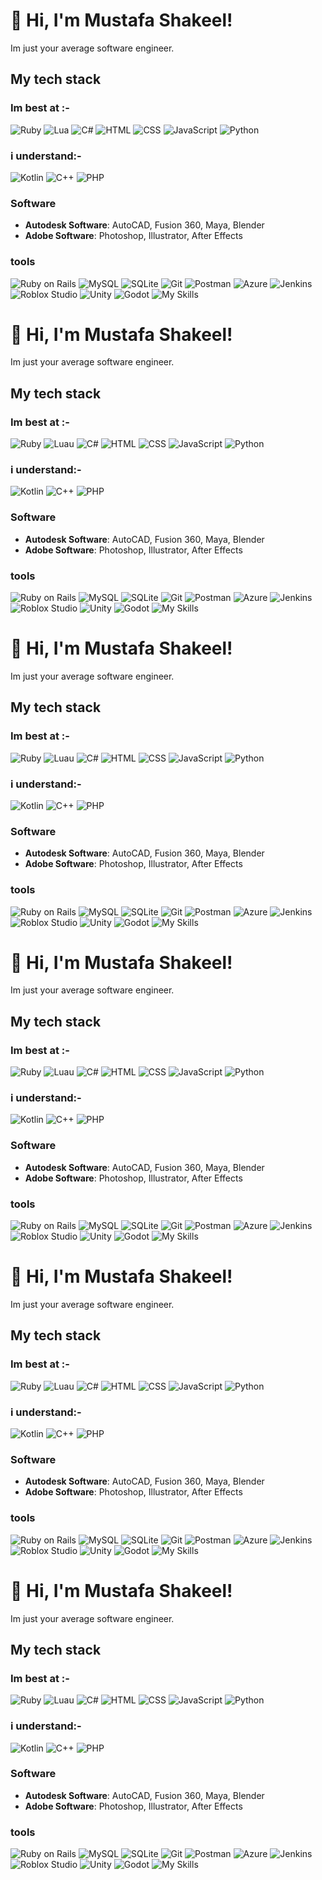 # 👋 Hi, I'm Mustafa Shakeel!

Im just your average software engineer.

## My tech stack
### Im best at :-

![Ruby](https://skillicons.dev/icons?i=ruby)
![Lua](https://skillicons.dev/icons?i=lua) 
![C#](https://skillicons.dev/icons?i=cs)
![HTML](https://skillicons.dev/icons?i=html) 
![CSS](https://skillicons.dev/icons?i=css) 
![JavaScript](https://skillicons.dev/icons?i=javascript) 
![Python](https://skillicons.dev/icons?i=python) 

### i understand:-

![Kotlin](https://skillicons.dev/icons?i=kotlin) 
![C++](https://skillicons.dev/icons?i=cpp)
![PHP](https://skillicons.dev/icons?i=php) 
### Software
- **Autodesk Software**: AutoCAD, Fusion 360, Maya, Blender
- **Adobe Software**: Photoshop, Illustrator, After Effects

### tools
![Ruby on Rails](https://skillicons.dev/icons?i=rails)
![MySQL](https://skillicons.dev/icons?i=mysql)
![SQLite](https://skillicons.dev/icons?i=sqlite)
![Git](https://skillicons.dev/icons?i=git)
![Postman](https://skillicons.dev/icons?i=postman)
![Azure](https://skillicons.dev/icons?i=azure)
![Jenkins](https://skillicons.dev/icons?i=jenkins)
![Roblox Studio](https://skillicons.dev/icons?i=robloxstudio)
![Unity](https://skillicons.dev/icons?i=unity)
![Godot](https://skillicons.dev/icons?i=godot)
![My Skills](https://skillicons.dev/icons?i=gtk,electron,tauri,androidstudio,vscode,dotnet)



# 👋 Hi, I'm Mustafa Shakeel!

Im just your average software engineer.

## My tech stack
### Im best at :-

![Ruby](https://skillicons.dev/icons?i=ruby)
![Luau](https://skillicons.dev/icons?i=luau) 
![C#](https://skillicons.dev/icons?i=cs)
![HTML](https://skillicons.dev/icons?i=html) 
![CSS](https://skillicons.dev/icons?i=css) 
![JavaScript](https://skillicons.dev/icons?i=javascript) 
![Python](https://skillicons.dev/icons?i=python) 

### i understand:-

![Kotlin](https://skillicons.dev/icons?i=kotlin) 
![C++](https://skillicons.dev/icons?i=cpp)
![PHP](https://skillicons.dev/icons?i=php) 
### Software
- **Autodesk Software**: AutoCAD, Fusion 360, Maya, Blender
- **Adobe Software**: Photoshop, Illustrator, After Effects

### tools
![Ruby on Rails](https://skillicons.dev/icons?i=rails)
![MySQL](https://skillicons.dev/icons?i=mysql)
![SQLite](https://skillicons.dev/icons?i=sqlite)
![Git](https://skillicons.dev/icons?i=git)
![Postman](https://skillicons.dev/icons?i=postman)
![Azure](https://skillicons.dev/icons?i=azure)
![Jenkins](https://skillicons.dev/icons?i=jenkins)
![Roblox Studio](https://skillicons.dev/icons?i=robloxstudio)
![Unity](https://skillicons.dev/icons?i=unity)
![Godot](https://skillicons.dev/icons?i=godot)
![My Skills](https://skillicons.dev/icons?i=gtk,electron,tauri,androidstudio,vscode,dotnet)



# 👋 Hi, I'm Mustafa Shakeel!

Im just your average software engineer.

## My tech stack
### Im best at :-

![Ruby](https://skillicons.dev/icons?i=ruby)
![Luau](https://skillicons.dev/icons?i=luau) 
![C#](https://skillicons.dev/icons?i=cs)
![HTML](https://skillicons.dev/icons?i=html) 
![CSS](https://skillicons.dev/icons?i=css) 
![JavaScript](https://skillicons.dev/icons?i=javascript) 
![Python](https://skillicons.dev/icons?i=python) 

### i understand:-

![Kotlin](https://skillicons.dev/icons?i=kotlin) 
![C++](https://skillicons.dev/icons?i=cpp)
![PHP](https://skillicons.dev/icons?i=php) 
### Software
- **Autodesk Software**: AutoCAD, Fusion 360, Maya, Blender
- **Adobe Software**: Photoshop, Illustrator, After Effects

### tools
![Ruby on Rails](https://skillicons.dev/icons?i=rails)
![MySQL](https://skillicons.dev/icons?i=mysql)
![SQLite](https://skillicons.dev/icons?i=sqlite)
![Git](https://skillicons.dev/icons?i=git)
![Postman](https://skillicons.dev/icons?i=postman)
![Azure](https://skillicons.dev/icons?i=azure)
![Jenkins](https://skillicons.dev/icons?i=jenkins)
![Roblox Studio](https://skillicons.dev/icons?i=robloxstudio)
![Unity](https://skillicons.dev/icons?i=unity)
![Godot](https://skillicons.dev/icons?i=godot)
![My Skills](https://skillicons.dev/icons?i=gtk,electron,tauri,androidstudio,vscode,dotnet)



# 👋 Hi, I'm Mustafa Shakeel!

Im just your average software engineer.

## My tech stack
### Im best at :-

![Ruby](https://skillicons.dev/icons?i=ruby)
![Luau](https://skillicons.dev/icons?i=luau) 
![C#](https://skillicons.dev/icons?i=cs)
![HTML](https://skillicons.dev/icons?i=html) 
![CSS](https://skillicons.dev/icons?i=css) 
![JavaScript](https://skillicons.dev/icons?i=javascript) 
![Python](https://skillicons.dev/icons?i=python) 

### i understand:-

![Kotlin](https://skillicons.dev/icons?i=kotlin) 
![C++](https://skillicons.dev/icons?i=cpp)
![PHP](https://skillicons.dev/icons?i=php) 
### Software
- **Autodesk Software**: AutoCAD, Fusion 360, Maya, Blender
- **Adobe Software**: Photoshop, Illustrator, After Effects

### tools
![Ruby on Rails](https://skillicons.dev/icons?i=rails)
![MySQL](https://skillicons.dev/icons?i=mysql)
![SQLite](https://skillicons.dev/icons?i=sqlite)
![Git](https://skillicons.dev/icons?i=git)
![Postman](https://skillicons.dev/icons?i=postman)
![Azure](https://skillicons.dev/icons?i=azure)
![Jenkins](https://skillicons.dev/icons?i=jenkins)
![Roblox Studio](https://skillicons.dev/icons?i=robloxstudio)
![Unity](https://skillicons.dev/icons?i=unity)
![Godot](https://skillicons.dev/icons?i=godot)
![My Skills](https://skillicons.dev/icons?i=gtk,electron,tauri,androidstudio,vscode,dotnet)



# 👋 Hi, I'm Mustafa Shakeel!

Im just your average software engineer.

## My tech stack
### Im best at :-

![Ruby](https://skillicons.dev/icons?i=ruby)
![Luau](https://skillicons.dev/icons?i=luau) 
![C#](https://skillicons.dev/icons?i=cs)
![HTML](https://skillicons.dev/icons?i=html) 
![CSS](https://skillicons.dev/icons?i=css) 
![JavaScript](https://skillicons.dev/icons?i=javascript) 
![Python](https://skillicons.dev/icons?i=python) 

### i understand:-

![Kotlin](https://skillicons.dev/icons?i=kotlin) 
![C++](https://skillicons.dev/icons?i=cpp)
![PHP](https://skillicons.dev/icons?i=php) 
### Software
- **Autodesk Software**: AutoCAD, Fusion 360, Maya, Blender
- **Adobe Software**: Photoshop, Illustrator, After Effects

### tools
![Ruby on Rails](https://skillicons.dev/icons?i=rails)
![MySQL](https://skillicons.dev/icons?i=mysql)
![SQLite](https://skillicons.dev/icons?i=sqlite)
![Git](https://skillicons.dev/icons?i=git)
![Postman](https://skillicons.dev/icons?i=postman)
![Azure](https://skillicons.dev/icons?i=azure)
![Jenkins](https://skillicons.dev/icons?i=jenkins)
![Roblox Studio](https://skillicons.dev/icons?i=robloxstudio)
![Unity](https://skillicons.dev/icons?i=unity)
![Godot](https://skillicons.dev/icons?i=godot)
![My Skills](https://skillicons.dev/icons?i=gtk,electron,tauri,androidstudio,vscode,dotnet)



# 👋 Hi, I'm Mustafa Shakeel!

Im just your average software engineer.

## My tech stack
### Im best at :-

![Ruby](https://skillicons.dev/icons?i=ruby)
![Luau](https://skillicons.dev/icons?i=luau) 
![C#](https://skillicons.dev/icons?i=cs)
![HTML](https://skillicons.dev/icons?i=html) 
![CSS](https://skillicons.dev/icons?i=css) 
![JavaScript](https://skillicons.dev/icons?i=javascript) 
![Python](https://skillicons.dev/icons?i=python) 

### i understand:-

![Kotlin](https://skillicons.dev/icons?i=kotlin) 
![C++](https://skillicons.dev/icons?i=cpp)
![PHP](https://skillicons.dev/icons?i=php) 
### Software
- **Autodesk Software**: AutoCAD, Fusion 360, Maya, Blender
- **Adobe Software**: Photoshop, Illustrator, After Effects

### tools
![Ruby on Rails](https://skillicons.dev/icons?i=rails)
![MySQL](https://skillicons.dev/icons?i=mysql)
![SQLite](https://skillicons.dev/icons?i=sqlite)
![Git](https://skillicons.dev/icons?i=git)
![Postman](https://skillicons.dev/icons?i=postman)
![Azure](https://skillicons.dev/icons?i=azure)
![Jenkins](https://skillicons.dev/icons?i=jenkins)
![Roblox Studio](https://skillicons.dev/icons?i=robloxstudio)
![Unity](https://skillicons.dev/icons?i=unity)
![Godot](https://skillicons.dev/icons?i=godot)
![My Skills](https://skillicons.dev/icons?i=gtk,electron,tauri,androidstudio,vscode,dotnet)



